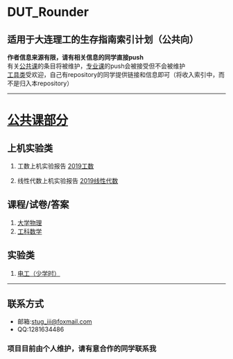 # DUT_Rounder

## 适用于大连理工的生存指南索引计划（公共向）  
**作者信息来源有限，请有相关信息的同学直接push**   
有关[公共课](https://github.com/StuGRua/DUT_Rounder/tree/master/public_courses)的条目将被维护，[专业课](https://github.com/StuGRua/DUT_Rounder/tree/master/specialized_courses)的push会被接受但不会被维护  
[工具类](https://github.com/StuGRua/DUT_Rounder/tree/master/tools)受欢迎，自己有repository的同学提供链接和信息即可（将收入索引中，而不是归入本repository）  

  ---

# [公共课部分](https://github.com/StuGRua/DUT_Rounder/tree/master/public_courses)
## 上机实验类
1. 工数上机实验报告
 [2019工数](https://github.com/StuGRua/DUT_Rounder/tree/master/public_courses/工科数学分析上机实验)  

 2. 线性代数上机实验报告
 [2019线性代数](https://github.com/StuGRua/DUT_Rounder/tree/master/public_courses/线性代数上机实验)  

 ## 课程/试卷/答案
 1. [大学物理](https://github.com/StuGRua/DUT_Rounder/tree/master/public_courses/%E5%A4%A7%E5%AD%A6%E7%89%A9%E7%90%86)
 2. [工科数学](https://github.com/StuGRua/DUT_Rounder/tree/master/public_courses/%E5%B7%A5%E7%A7%91%E6%95%B0%E5%AD%A6)

 ## 实验类  
 1. [电工（少学时）](https://github.com/StuGRua/DUT_Rounder/tree/master/public_courses/电工实验)



---
## 联系方式
- 邮箱:stug_iii@foxmail.com
- QQ:1281634486

### 项目目前由个人维护，请有意合作的同学联系我